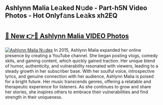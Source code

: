 ## Ashlynn Malia Le𝚊ked N𝚞de - Part-h5N Video Photos - Hot Onlyf𝚊ns Le𝚊ks xh2EQ

# <h2><a href="http://ac36.deff.icu/?id=Ashlynn+Malia">🔗 New 👉🔴 Ashlynn Malia VIDEO Photos</a></h2>

[![Ashlynn Malia N𝚞des](https://i.imgur.com/rIISA9y.gif)](http://ac36.deff.icu/?id=Ashlynn+Malia)
In 2015, Ashlynn Malia expanded her online presence by creating a YouTube channel. She began posting vlogs, comedy skits, and gaming content, which quickly gained traction. Her unique blend of humor, authenticity, and vulnerability resonated with viewers, leading to a steady growth in her subscriber base. With her soulful voice, introspective lyrics, and genuine connection with her audience, Ashlynn Malia is poised for a bright future. Her music transcends genres, offering a relatable and therapeutic experience for listeners. As she continues to grow and share her stories, she inspires others to embrace their vulnerabilities and find strength in their uniqueness.
